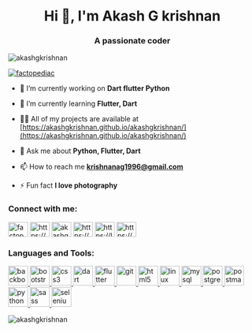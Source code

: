 <h1 align="center">Hi 👋, I'm Akash G krishnan</h1>
<h3 align="center">A passionate coder</h3>

<p align="left"> <img src="https://komarev.com/ghpvc/?username=akashgkrishnan&label=Profile%20views&color=0e75b6&style=flat" alt="akashgkrishnan" /> </p>

<p align="left"> <a href="https://twitter.com/factopediac" target="blank"><img src="https://img.shields.io/twitter/follow/factopediac?logo=twitter&style=for-the-badge" alt="factopediac" /></a> </p>

- 🔭 I’m currently working on **Dart flutter Python**

- 🌱 I’m currently learning **Flutter, Dart**

- 👨‍💻 All of my projects are available at [https://akashgkrishnan.github.io/akashgkrishnan/](https://akashgkrishnan.github.io/akashgkrishnan/)

- 💬 Ask me about **Python, Flutter, Dart**

- 📫 How to reach me **krishnanag1996@gmail.com**

- ⚡ Fun fact **I love photography**

<h3 align="left">Connect with me:</h3>
<p align="left">
<a href="https://twitter.com/factopediac" target="blank"><img align="center" src="https://cdn.jsdelivr.net/npm/simple-icons@3.0.1/icons/twitter.svg" alt="factopediac" height="30" width="40" /></a>
<a href="https://linkedin.com/in/https://www.linkedin.com/in/akashgkrishnan/" target="blank"><img align="center" src="https://cdn.jsdelivr.net/npm/simple-icons@3.0.1/icons/linkedin.svg" alt="https://www.linkedin.com/in/akashgkrishnan/" height="30" width="40" /></a>
<a href="https://instagram.com/akashgkrishnan" target="blank"><img align="center" src="https://cdn.jsdelivr.net/npm/simple-icons@3.0.1/icons/instagram.svg" alt="akashgkrishnan" height="30" width="40" /></a>
<a href="https://www.hackerrank.com/https://www.hackerrank.com/akashgkrishnan" target="blank"><img align="center" src="https://cdn.jsdelivr.net/npm/simple-icons@3.0.1/icons/hackerrank.svg" alt="https://www.hackerrank.com/akashgkrishnan" height="30" width="40" /></a>
<a href="https://www.leetcode.com/https://leetcode.com/akashgkrishnan/" target="blank"><img align="center" src="https://cdn.jsdelivr.net/npm/simple-icons@3.0.1/icons/leetcode.svg" alt="https://leetcode.com/akashgkrishnan/" height="30" width="40" /></a>
<a href="https://auth.geeksforgeeks.org/user/https://auth.geeksforgeeks.org/user/akashgkrishnan/" target="blank"><img align="center" src="https://cdn.jsdelivr.net/npm/simple-icons@3.0.1/icons/geeksforgeeks.svg" alt="https://auth.geeksforgeeks.org/user/akashgkrishnan/" height="30" width="40" /></a>
</p>

<h3 align="left">Languages and Tools:</h3>
<p align="left"> <a href="https://backbonejs.org" target="_blank"> <img src="https://devicons.github.io/devicon/devicon.git/icons/backbonejs/backbonejs-original-wordmark.svg" alt="backbonejs" width="40" height="40"/> </a> <a href="https://getbootstrap.com" target="_blank"> <img src="https://devicons.github.io/devicon/devicon.git/icons/bootstrap/bootstrap-plain.svg" alt="bootstrap" width="40" height="40"/> </a> <a href="https://www.w3schools.com/css/" target="_blank"> <img src="https://devicons.github.io/devicon/devicon.git/icons/css3/css3-original-wordmark.svg" alt="css3" width="40" height="40"/> </a> <a href="https://dart.dev" target="_blank"> <img src="https://www.vectorlogo.zone/logos/dartlang/dartlang-icon.svg" alt="dart" width="40" height="40"/> </a> <a href="https://flutter.dev" target="_blank"> <img src="https://www.vectorlogo.zone/logos/flutterio/flutterio-icon.svg" alt="flutter" width="40" height="40"/> </a> <a href="https://git-scm.com/" target="_blank"> <img src="https://www.vectorlogo.zone/logos/git-scm/git-scm-icon.svg" alt="git" width="40" height="40"/> </a> <a href="https://www.w3.org/html/" target="_blank"> <img src="https://devicons.github.io/devicon/devicon.git/icons/html5/html5-original-wordmark.svg" alt="html5" width="40" height="40"/> </a> <a href="https://www.linux.org/" target="_blank"> <img src="https://devicons.github.io/devicon/devicon.git/icons/linux/linux-original.svg" alt="linux" width="40" height="40"/> </a> <a href="https://www.mysql.com/" target="_blank"> <img src="https://devicons.github.io/devicon/devicon.git/icons/mysql/mysql-original-wordmark.svg" alt="mysql" width="40" height="40"/> </a> <a href="https://www.postgresql.org" target="_blank"> <img src="https://devicons.github.io/devicon/devicon.git/icons/postgresql/postgresql-original-wordmark.svg" alt="postgresql" width="40" height="40"/> </a> <a href="https://postman.com" target="_blank"> <img src="https://www.vectorlogo.zone/logos/getpostman/getpostman-icon.svg" alt="postman" width="40" height="40"/> </a> <a href="https://www.python.org" target="_blank"> <img src="https://devicons.github.io/devicon/devicon.git/icons/python/python-original.svg" alt="python" width="40" height="40"/> </a> <a href="https://sass-lang.com" target="_blank"> <img src="https://devicons.github.io/devicon/devicon.git/icons/sass/sass-original.svg" alt="sass" width="40" height="40"/> </a> <a href="https://www.selenium.dev" target="_blank"> <img src="https://raw.githubusercontent.com/detain/svg-logos/780f25886640cef088af994181646db2f6b1a3f8/svg/selenium-logo.svg" alt="selenium" width="40" height="40"/> </a> </p>

<p><img align="center" src="https://github-readme-stats.vercel.app/api/top-langs?username=akashgkrishnan&show_icons=true&locale=en&layout=compact" alt="akashgkrishnan" /></p>
